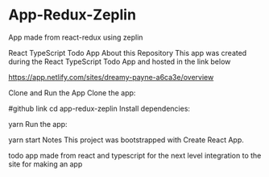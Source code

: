 # App-Redux-Zeplin
App made from react-redux using zeplin 


React TypeScript Todo App
About this Repository
This app was created during the React TypeScript Todo App and hosted in the link below 

https://app.netlify.com/sites/dreamy-payne-a6ca3e/overview


Clone and Run the App
Clone the app:

#github link
cd  app-redux-zeplin
Install dependencies:

yarn
Run the app:

yarn start
Notes
This project was bootstrapped with Create React App.

todo app made from react and typescript for the next level integration to the site for making an app


